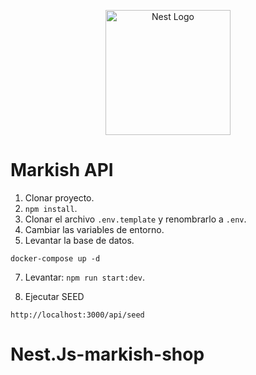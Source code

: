 <p align="center">
  <a href="http://nestjs.com/" target="blank"><img src="https://nestjs.com/img/logo-small.svg" width="200" alt="Nest Logo" /></a>
</p>

# Markish API

1. Clonar proyecto.
2. `npm install`.
3. Clonar el archivo `.env.template` y renombrarlo a `.env`.
4. Cambiar las variables de entorno.
5. Levantar la base de datos.

```
docker-compose up -d
```

7. Levantar: `npm run start:dev`.

8. Ejecutar SEED

```
http://localhost:3000/api/seed
```

# Nest.Js-markish-shop
